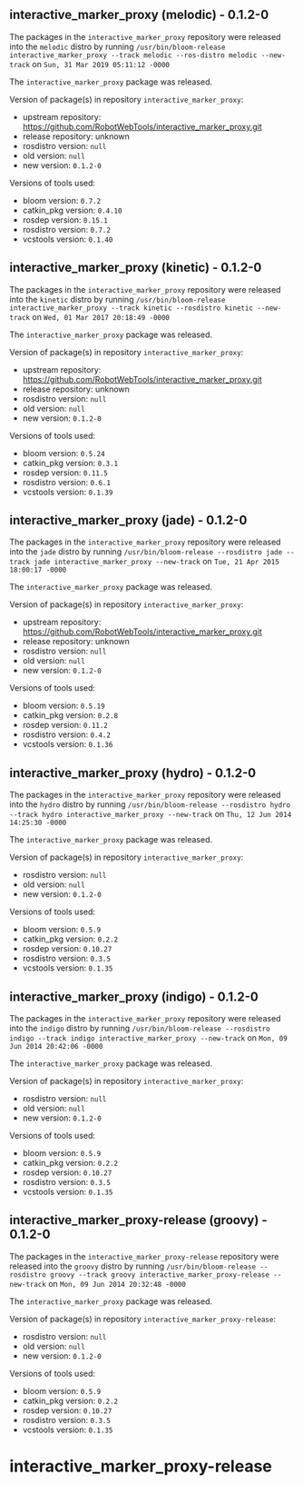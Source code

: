 ## interactive_marker_proxy (melodic) - 0.1.2-0

The packages in the `interactive_marker_proxy` repository were released into the `melodic` distro by running `/usr/bin/bloom-release interactive_marker_proxy --track melodic --ros-distro melodic --new-track` on `Sun, 31 Mar 2019 05:11:12 -0000`

The `interactive_marker_proxy` package was released.

Version of package(s) in repository `interactive_marker_proxy`:

- upstream repository: https://github.com/RobotWebTools/interactive_marker_proxy.git
- release repository: unknown
- rosdistro version: `null`
- old version: `null`
- new version: `0.1.2-0`

Versions of tools used:

- bloom version: `0.7.2`
- catkin_pkg version: `0.4.10`
- rosdep version: `0.15.1`
- rosdistro version: `0.7.2`
- vcstools version: `0.1.40`


## interactive_marker_proxy (kinetic) - 0.1.2-0

The packages in the `interactive_marker_proxy` repository were released into the `kinetic` distro by running `/usr/bin/bloom-release interactive_marker_proxy --track kinetic --rosdistro kinetic --new-track` on `Wed, 01 Mar 2017 20:18:49 -0000`

The `interactive_marker_proxy` package was released.

Version of package(s) in repository `interactive_marker_proxy`:

- upstream repository: https://github.com/RobotWebTools/interactive_marker_proxy.git
- release repository: unknown
- rosdistro version: `null`
- old version: `null`
- new version: `0.1.2-0`

Versions of tools used:

- bloom version: `0.5.24`
- catkin_pkg version: `0.3.1`
- rosdep version: `0.11.5`
- rosdistro version: `0.6.1`
- vcstools version: `0.1.39`


## interactive_marker_proxy (jade) - 0.1.2-0

The packages in the `interactive_marker_proxy` repository were released into the `jade` distro by running `/usr/bin/bloom-release --rosdistro jade --track jade interactive_marker_proxy --new-track` on `Tue, 21 Apr 2015 18:00:17 -0000`

The `interactive_marker_proxy` package was released.

Version of package(s) in repository `interactive_marker_proxy`:
- upstream repository: https://github.com/RobotWebTools/interactive_marker_proxy.git
- release repository: unknown
- rosdistro version: `null`
- old version: `null`
- new version: `0.1.2-0`

Versions of tools used:
- bloom version: `0.5.19`
- catkin_pkg version: `0.2.8`
- rosdep version: `0.11.2`
- rosdistro version: `0.4.2`
- vcstools version: `0.1.36`


## interactive_marker_proxy (hydro) - 0.1.2-0

The packages in the `interactive_marker_proxy` repository were released into the `hydro` distro by running `/usr/bin/bloom-release --rosdistro hydro --track hydro interactive_marker_proxy --new-track` on `Thu, 12 Jun 2014 14:25:30 -0000`

The `interactive_marker_proxy` package was released.

Version of package(s) in repository `interactive_marker_proxy`:
- rosdistro version: `null`
- old version: `null`
- new version: `0.1.2-0`

Versions of tools used:
- bloom version: `0.5.9`
- catkin_pkg version: `0.2.2`
- rosdep version: `0.10.27`
- rosdistro version: `0.3.5`
- vcstools version: `0.1.35`


## interactive_marker_proxy (indigo) - 0.1.2-0

The packages in the `interactive_marker_proxy` repository were released into the `indigo` distro by running `/usr/bin/bloom-release --rosdistro indigo --track indigo interactive_marker_proxy --new-track` on `Mon, 09 Jun 2014 20:42:06 -0000`

The `interactive_marker_proxy` package was released.

Version of package(s) in repository `interactive_marker_proxy`:
- rosdistro version: `null`
- old version: `null`
- new version: `0.1.2-0`

Versions of tools used:
- bloom version: `0.5.9`
- catkin_pkg version: `0.2.2`
- rosdep version: `0.10.27`
- rosdistro version: `0.3.5`
- vcstools version: `0.1.35`


## interactive_marker_proxy-release (groovy) - 0.1.2-0

The packages in the `interactive_marker_proxy-release` repository were released into the `groovy` distro by running `/usr/bin/bloom-release --rosdistro groovy --track groovy interactive_marker_proxy-release --new-track` on `Mon, 09 Jun 2014 20:32:48 -0000`

The `interactive_marker_proxy` package was released.

Version of package(s) in repository `interactive_marker_proxy-release`:
- rosdistro version: `null`
- old version: `null`
- new version: `0.1.2-0`

Versions of tools used:
- bloom version: `0.5.9`
- catkin_pkg version: `0.2.2`
- rosdep version: `0.10.27`
- rosdistro version: `0.3.5`
- vcstools version: `0.1.35`


interactive_marker_proxy-release
================================
